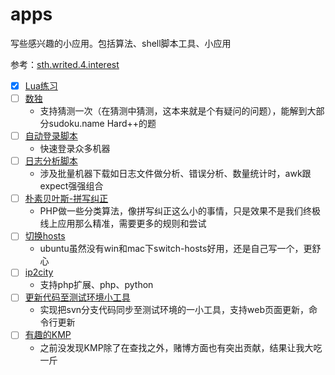 # apps
写些感兴趣的小应用。包括算法、shell脚本工具、小应用

参考：[sth.writed.4.interest](https://github.com/meolu/sth.writed.4.interest)

- [x] [Lua练习](./lua)
- [ ] [数独](./sudoku)
    - 支持猜测一次（在猜测中猜测，这本来就是个有疑问的问题），能解到大部分sudoku.name Hard++的题
- [ ] [自动登录脚本](./auto-login)
    - 快速登录众多机器
- [ ] [日志分析脚本](./awk-log)
    - 涉及批量机器下载如日志文件做分析、错误分析、数量统计时，awk跟expect强强组合
- [ ] [朴素贝叶斯-拼写纠正](./naive-bayesian)
    - PHP做一些分类算法，像拼写纠正这么小的事情，只是效果不是我们终极线上应用那么精准，需要更多的规则和尝试
- [ ] [切换hosts](./switch-hosts)
    - ubuntu虽然没有win和mac下switch-hosts好用，还是自己写一个，更舒心
- [ ] [ip2city](./ip2city)
    - 支持php扩展、php、python
- [ ] [更新代码至测试环境小工具](./sync-from-svn)
    - 实现把svn分支代码同步至测试环境的一小工具，支持web页面更新，命令行更新
- [ ] [有趣的KMP](./kmp)
    - 之前没发现KMP除了在查找之外，赌博方面也有突出贡献，结果让我大吃一斤